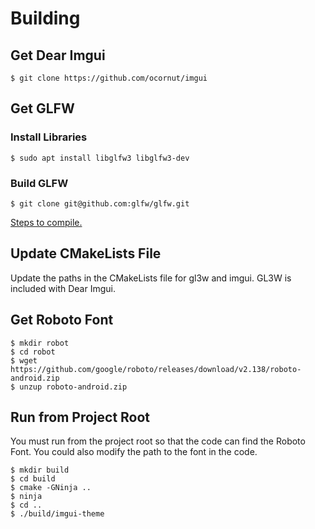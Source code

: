 
# Building

## Get Dear Imgui

```shell
$ git clone https://github.com/ocornut/imgui
```

## Get GLFW

### Install Libraries

```shell
$ sudo apt install libglfw3 libglfw3-dev
```

### Build GLFW

```shell
$ git clone git@github.com:glfw/glfw.git
```

[Steps to compile.](http://www.glfw.org/docs/latest/compile.html)

## Update CMakeLists File

Update the paths in the CMakeLists file for gl3w and imgui. GL3W is included with Dear Imgui.

## Get Roboto Font

```shell
$ mkdir robot
$ cd robot
$ wget https://github.com/google/roboto/releases/download/v2.138/roboto-android.zip
$ unzup roboto-android.zip
```

## Run from Project Root

You must run from the project root so that the code can find the Roboto Font. You could
also modify the path to the font in the code.

```shell
$ mkdir build
$ cd build
$ cmake -GNinja ..
$ ninja
$ cd ..
$ ./build/imgui-theme
```
